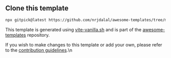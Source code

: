 ## Clone this template

```bash
npx gitpick@latest https://github.com/nrjdalal/awesome-templates/tree/main/vite-apps/vite-vanilla
```

This template is generated using [vite-vanilla.sh](https://github.com/nrjdalal/awesome-templates/blob/main/.github/.scripts/vite-vanilla.sh) and is part of the [awesome-templates](https://github.com/nrjdalal/awesome-templates) repository.

If you wish to make changes to this template or add your own, please refer to the [contribution guidelines](https://github.com/nrjdalal/awesome-templates?tab=readme-ov-file#contributing).\n
